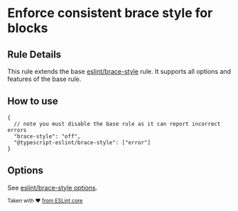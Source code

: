 # Enforce consistent brace style for blocks

## Rule Details

This rule extends the base [eslint/brace-style](https://eslint.org/docs/rules/brace-style) rule.
It supports all options and features of the base rule.

## How to use

```cjson
{
  // note you must disable the base rule as it can report incorrect errors
  "brace-style": "off",
  "@typescript-eslint/brace-style": ["error"]
}
```

## Options

See [eslint/brace-style options](https://eslint.org/docs/rules/brace-style#options).

<sup>Taken with ❤️ [from ESLint core](https://github.com/eslint/eslint/blob/master/docs/rules/brace-style.md)</sup>

